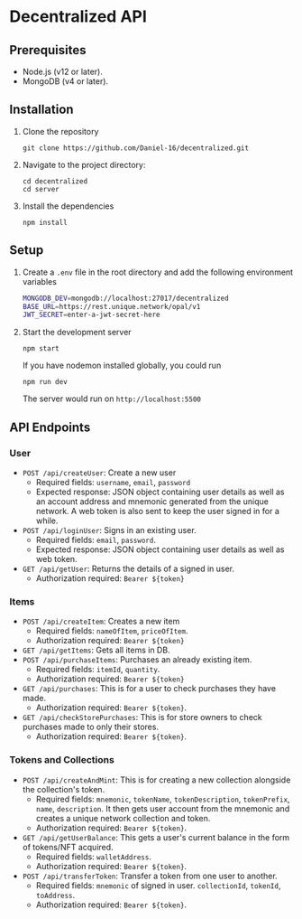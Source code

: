 # Decentralized API

## Prerequisites

- Node.js (v12 or later).
- MongoDB (v4 or later).

## Installation

1. Clone the repository
   ```
   git clone https://github.com/Daniel-16/decentralized.git
   ```
2. Navigate to the project directory:
   ```
   cd decentralized
   cd server
   ```
3. Install the dependencies
   ```
   npm install
   ```

## Setup

1. Create a `.env` file in the root directory and add the following environment variables
   ```bash
   MONGODB_DEV=mongodb://localhost:27017/decentralized
   BASE_URL=https://rest.unique.network/opal/v1
   JWT_SECRET=enter-a-jwt-secret-here
   ```
2. Start the development server
   ```
   npm start
   ```
   If you have nodemon installed globally, you could run
   ```
   npm run dev
   ```
   The server would run on `http://localhost:5500`

## API Endpoints

### User

- `POST /api/createUser`: Create a new user
  - Required fields: `username`, `email`, `password`
  - Expected response: JSON object containing user details as well as an account address and mnemonic generated from the unique network. A web token is also sent to keep the user signed in for a while.
- `POST /api/loginUser`: Signs in an existing user.
  - Required fields: `email`, `password`.
  - Expected response: JSON object containing user details as well as web token.
- `GET /api/getUser`: Returns the details of a signed in user.
  - Authorization required: `Bearer ${token}`

### Items

- `POST /api/createItem`: Creates a new item
  - Required fields: `nameOfItem`, `priceOfItem`.
  - Authorization required: `Bearer ${token}`
- `GET /api/getItems`: Gets all items in DB.
- `POST /api/purchaseItems`: Purchases an already existing item.
  - Required fields: `itemId`, `quantity`.
  - Authorization required: `Bearer ${token}`
- `GET /api/purchases`: This is for a user to check purchases they have made.
  - Authorization required: `Bearer ${token}`.
- `GET /api/checkStorePurchases`: This is for store owners to check purchases made to only their stores.
  - Authorization required: `Bearer ${token}`.

### Tokens and Collections

- `POST /api/createAndMint`: This is for creating a new collection alongside the collection's token.
  - Required fields: `mnemonic`, `tokenName`, `tokenDescription`, `tokenPrefix`, `name`, `description`.
    It then gets user account from the mnemonic and creates a unique network collection and token.
  - Authorization required: `Bearer ${token}`.
- `GET /api/getUserBalance`: This gets a user's current balance in the form of tokens/NFT acquired.
  - Required fields: `walletAddress`.
  - Authorization required: `Bearer ${token}`.
- `POST /api/transferToken`: Transfer a token from one user to another.
  - Required fields: `mnemonic` of signed in user.
    `collectionId`, `tokenId`, `toAddress`.
  - Authorization required: `Bearer ${token}`.

